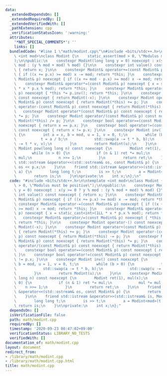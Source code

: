 ```yaml
---
data:
  _extendedDependsOn: []
  _extendedRequiredBy: []
  _extendedVerifiedWith: []
  _pathExtension: cpp
  _verificationStatusIcon: ':warning:'
  attributes:
    '*NOT_SPECIAL_COMMENTS*': ''
    links: []
  bundledCode: "#line 1 \"math/modint.cpp\"\n#include <bits/stdc++.h>\n\ntemplate\
    \ <int mod>\nclass Modint {\n    static_assert(mod > 0, \"Modulus must be positive\"\
    );\n\npublic:\n    constexpr Modint(long long y = 0) noexcept : x(y >= 0 ? y %\
    \ mod : (y % mod + mod) % mod) {}\n\n    constexpr int value() const noexcept\
    \ { return x; }\n\n    constexpr Modint& operator+=(const Modint& p) noexcept\
    \ { if ((x += p.x) >= mod) x -= mod; return *this; }\n    constexpr Modint& operator-=(const\
    \ Modint& p) noexcept { if ((x += mod - p.x) >= mod) x -= mod; return *this; }\n\
    \    constexpr Modint& operator*=(const Modint& p) noexcept { x = static_cast<int>(1LL\
    \ * x * p.x % mod); return *this; }\n    constexpr Modint& operator/=(const Modint&\
    \ p) noexcept { *this *= p.inv(); return *this; }\n\n    constexpr Modint operator-()\
    \ const noexcept { return Modint(-x); }\n\n    constexpr Modint operator+(const\
    \ Modint& p) const noexcept { return Modint(*this) += p; }\n    constexpr Modint\
    \ operator-(const Modint& p) const noexcept { return Modint(*this) -= p; }\n \
    \   constexpr Modint operator*(const Modint& p) const noexcept { return Modint(*this)\
    \ *= p; }\n    constexpr Modint operator/(const Modint& p) const noexcept { return\
    \ Modint(*this) /= p; }\n\n    constexpr bool operator==(const Modint& p) const\
    \ noexcept { return x == p.x; }\n    constexpr bool operator!=(const Modint& p)\
    \ const noexcept { return x != p.x; }\n\n    constexpr Modint inv() const noexcept\
    \ {\n        int a = x, b = mod, u = 1, v = 0, t;\n        while (b > 0) {\n \
    \           t = a / b;\n            std::swap(a -= t * b, b);\n            std::swap(u\
    \ -= t * v, v);\n        }\n        return Modint(u);\n    }\n\n    constexpr\
    \ Modint pow(long long n) const noexcept {\n        Modint ret(1), mul(x);\n \
    \       while (n > 0) {\n            if (n & 1) ret *= mul;\n            mul *=\
    \ mul;\n            n >>= 1;\n        }\n        return ret;\n    }\n\n    friend\
    \ std::ostream &operator<<(std::ostream& os, const Modint& p) {\n        return\
    \ os << p.x;\n    }\n\n    friend std::istream &operator>>(std::istream& is, Modint&\
    \ a) {\n        long long t;\n        is >> t;\n        a = Modint<mod>(t);\n\
    \        return is;\n    }\n\nprivate:\n    int x;\n};\n"
  code: "#include <bits/stdc++.h>\n\ntemplate <int mod>\nclass Modint {\n    static_assert(mod\
    \ > 0, \"Modulus must be positive\");\n\npublic:\n    constexpr Modint(long long\
    \ y = 0) noexcept : x(y >= 0 ? y % mod : (y % mod + mod) % mod) {}\n\n    constexpr\
    \ int value() const noexcept { return x; }\n\n    constexpr Modint& operator+=(const\
    \ Modint& p) noexcept { if ((x += p.x) >= mod) x -= mod; return *this; }\n   \
    \ constexpr Modint& operator-=(const Modint& p) noexcept { if ((x += mod - p.x)\
    \ >= mod) x -= mod; return *this; }\n    constexpr Modint& operator*=(const Modint&\
    \ p) noexcept { x = static_cast<int>(1LL * x * p.x % mod); return *this; }\n \
    \   constexpr Modint& operator/=(const Modint& p) noexcept { *this *= p.inv();\
    \ return *this; }\n\n    constexpr Modint operator-() const noexcept { return\
    \ Modint(-x); }\n\n    constexpr Modint operator+(const Modint& p) const noexcept\
    \ { return Modint(*this) += p; }\n    constexpr Modint operator-(const Modint&\
    \ p) const noexcept { return Modint(*this) -= p; }\n    constexpr Modint operator*(const\
    \ Modint& p) const noexcept { return Modint(*this) *= p; }\n    constexpr Modint\
    \ operator/(const Modint& p) const noexcept { return Modint(*this) /= p; }\n\n\
    \    constexpr bool operator==(const Modint& p) const noexcept { return x == p.x;\
    \ }\n    constexpr bool operator!=(const Modint& p) const noexcept { return x\
    \ != p.x; }\n\n    constexpr Modint inv() const noexcept {\n        int a = x,\
    \ b = mod, u = 1, v = 0, t;\n        while (b > 0) {\n            t = a / b;\n\
    \            std::swap(a -= t * b, b);\n            std::swap(u -= t * v, v);\n\
    \        }\n        return Modint(u);\n    }\n\n    constexpr Modint pow(long\
    \ long n) const noexcept {\n        Modint ret(1), mul(x);\n        while (n >\
    \ 0) {\n            if (n & 1) ret *= mul;\n            mul *= mul;\n        \
    \    n >>= 1;\n        }\n        return ret;\n    }\n\n    friend std::ostream\
    \ &operator<<(std::ostream& os, const Modint& p) {\n        return os << p.x;\n\
    \    }\n\n    friend std::istream &operator>>(std::istream& is, Modint& a) {\n\
    \        long long t;\n        is >> t;\n        a = Modint<mod>(t);\n       \
    \ return is;\n    }\n\nprivate:\n    int x;\n};"
  dependsOn: []
  isVerificationFile: false
  path: math/modint.cpp
  requiredBy: []
  timestamp: '2020-09-23 00:47:02+09:00'
  verificationStatus: LIBRARY_NO_TESTS
  verifiedWith: []
documentation_of: math/modint.cpp
layout: document
redirect_from:
- /library/math/modint.cpp
- /library/math/modint.cpp.html
title: math/modint.cpp
---
```

